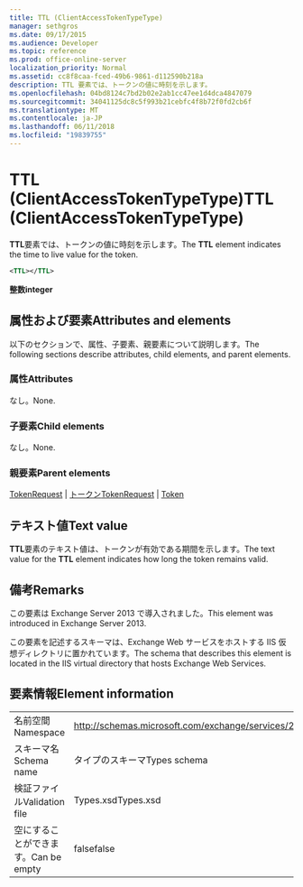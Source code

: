 ```yaml
---
title: TTL (ClientAccessTokenTypeType)
manager: sethgros
ms.date: 09/17/2015
ms.audience: Developer
ms.topic: reference
ms.prod: office-online-server
localization_priority: Normal
ms.assetid: cc8f8caa-fced-49b6-9861-d112590b218a
description: TTL 要素では、トークンの値に時刻を示します。
ms.openlocfilehash: 04bd8124c7bd2b02e2ab1cc47ee1d4dca4847079
ms.sourcegitcommit: 34041125dc8c5f993b21cebfc4f8b72f0fd2cb6f
ms.translationtype: MT
ms.contentlocale: ja-JP
ms.lasthandoff: 06/11/2018
ms.locfileid: "19839755"
---
```

# <a name="ttl-clientaccesstokentypetype"></a><span data-ttu-id="6357c-103">TTL (ClientAccessTokenTypeType)</span><span class="sxs-lookup"><span data-stu-id="6357c-103">TTL (ClientAccessTokenTypeType)</span></span>

<span data-ttu-id="6357c-104">**TTL**要素では、トークンの値に時刻を示します。</span><span class="sxs-lookup"><span data-stu-id="6357c-104">The **TTL** element indicates the time to live value for the token.</span></span> 
  
```XML
<TTL></TTL>
```

 <span data-ttu-id="6357c-105">**整数**</span><span class="sxs-lookup"><span data-stu-id="6357c-105">**integer**</span></span>
## <a name="attributes-and-elements"></a><span data-ttu-id="6357c-106">属性および要素</span><span class="sxs-lookup"><span data-stu-id="6357c-106">Attributes and elements</span></span>

<span data-ttu-id="6357c-107">以下のセクションで、属性、子要素、親要素について説明します。</span><span class="sxs-lookup"><span data-stu-id="6357c-107">The following sections describe attributes, child elements, and parent elements.</span></span>
  
### <a name="attributes"></a><span data-ttu-id="6357c-108">属性</span><span class="sxs-lookup"><span data-stu-id="6357c-108">Attributes</span></span>

<span data-ttu-id="6357c-109">なし。</span><span class="sxs-lookup"><span data-stu-id="6357c-109">None.</span></span>
  
### <a name="child-elements"></a><span data-ttu-id="6357c-110">子要素</span><span class="sxs-lookup"><span data-stu-id="6357c-110">Child elements</span></span>

<span data-ttu-id="6357c-111">なし。</span><span class="sxs-lookup"><span data-stu-id="6357c-111">None.</span></span>
  
### <a name="parent-elements"></a><span data-ttu-id="6357c-112">親要素</span><span class="sxs-lookup"><span data-stu-id="6357c-112">Parent elements</span></span>

<span data-ttu-id="6357c-113">[TokenRequest](tokenrequest.md) | [トークン](token.md)</span><span class="sxs-lookup"><span data-stu-id="6357c-113">[TokenRequest](tokenrequest.md) | [Token](token.md)</span></span>
  
## <a name="text-value"></a><span data-ttu-id="6357c-114">テキスト値</span><span class="sxs-lookup"><span data-stu-id="6357c-114">Text value</span></span>

<span data-ttu-id="6357c-115">**TTL**要素のテキスト値は、トークンが有効である期間を示します。</span><span class="sxs-lookup"><span data-stu-id="6357c-115">The text value for the **TTL** element indicates how long the token remains valid.</span></span> 
  
## <a name="remarks"></a><span data-ttu-id="6357c-116">備考</span><span class="sxs-lookup"><span data-stu-id="6357c-116">Remarks</span></span>

<span data-ttu-id="6357c-117">この要素は Exchange Server 2013 で導入されました。</span><span class="sxs-lookup"><span data-stu-id="6357c-117">This element was introduced in Exchange Server 2013.</span></span>
  
<span data-ttu-id="6357c-118">この要素を記述するスキーマは、Exchange Web サービスをホストする IIS 仮想ディレクトリに置かれています。</span><span class="sxs-lookup"><span data-stu-id="6357c-118">The schema that describes this element is located in the IIS virtual directory that hosts Exchange Web Services.</span></span>
  
## <a name="element-information"></a><span data-ttu-id="6357c-119">要素情報</span><span class="sxs-lookup"><span data-stu-id="6357c-119">Element information</span></span>

|||
|:-----|:-----|
|<span data-ttu-id="6357c-120">名前空間</span><span class="sxs-lookup"><span data-stu-id="6357c-120">Namespace</span></span>  <br/> |http://schemas.microsoft.com/exchange/services/2006/types  <br/> |
|<span data-ttu-id="6357c-121">スキーマ名</span><span class="sxs-lookup"><span data-stu-id="6357c-121">Schema name</span></span>  <br/> |<span data-ttu-id="6357c-122">タイプのスキーマ</span><span class="sxs-lookup"><span data-stu-id="6357c-122">Types schema</span></span>  <br/> |
|<span data-ttu-id="6357c-123">検証ファイル</span><span class="sxs-lookup"><span data-stu-id="6357c-123">Validation file</span></span>  <br/> |<span data-ttu-id="6357c-124">Types.xsd</span><span class="sxs-lookup"><span data-stu-id="6357c-124">Types.xsd</span></span>  <br/> |
|<span data-ttu-id="6357c-125">空にすることができます。</span><span class="sxs-lookup"><span data-stu-id="6357c-125">Can be empty</span></span>  <br/> |<span data-ttu-id="6357c-126">false</span><span class="sxs-lookup"><span data-stu-id="6357c-126">false</span></span>  <br/> |
   

